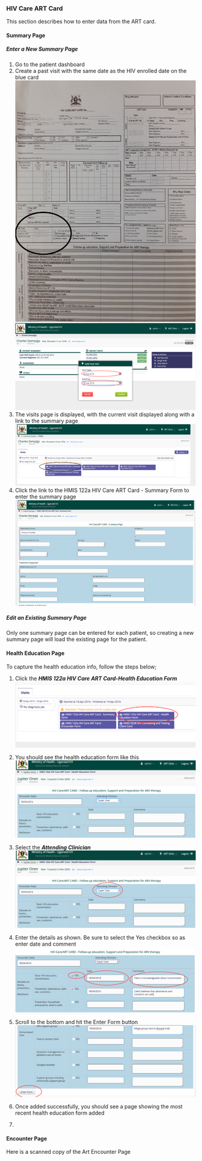 ### HIV Care ART Card 
This section describes how to enter data from the ART card.
#### Summary Page
##### Enter a New Summary Page
1. Go to the patient dashboard 
2. Create a past visit with the same date as the HIV enrolled date on the blue card
![ART card - HIV enrolled date](images/art_card_hiv_enrolled_date.jpg)
![Start and End Dates for Past Visit](images/enter_start_and_end_date_for_new_past_visit.png)
3. The visits page is displayed, with the current visit displayed along with a link to the summary page
![Patient Visit Details](images/patient_visit_details.png)
4.  Click the link to the HMIS 122a HIV Care ART Card - Summary Form to enter the summary page 
![ART Card Summary Page](images/art_card_new.png)
##### Edit an Existing Summary Page
Only one summary page can be entered for each patient, so creating a new summary page will load the existing page for the patient.  

#### Health Education Page
To capture the health education info, follow the steps below;
1. Click the ***HMIS 122a HIV Care ART Card-Health Education Form***![Select Health Education Form](images/select_health_education.png)
2. You should see the health education form like this![Health Education Facade](images/art_card_health_education_facade.png)

3. Select the ***Attending Clinician*** ![Attending Clinician](images/select_attending_clinician.png)
4. Enter the details as shown. Be sure to select the Yes checkbox so as enter date and comment ![Health Education Basics](images/art_card_health_education_basics.png)
5. Scroll to the bottom and hit the Enter Form button![Health Encounter Enter Form](images/art_card_health_education_enter_button.png)
6. Once added successfully, you should see a page showing the most recent health education form added
7. 
#### Encounter Page 
Here is a scanned copy of the Art Encounter Page
